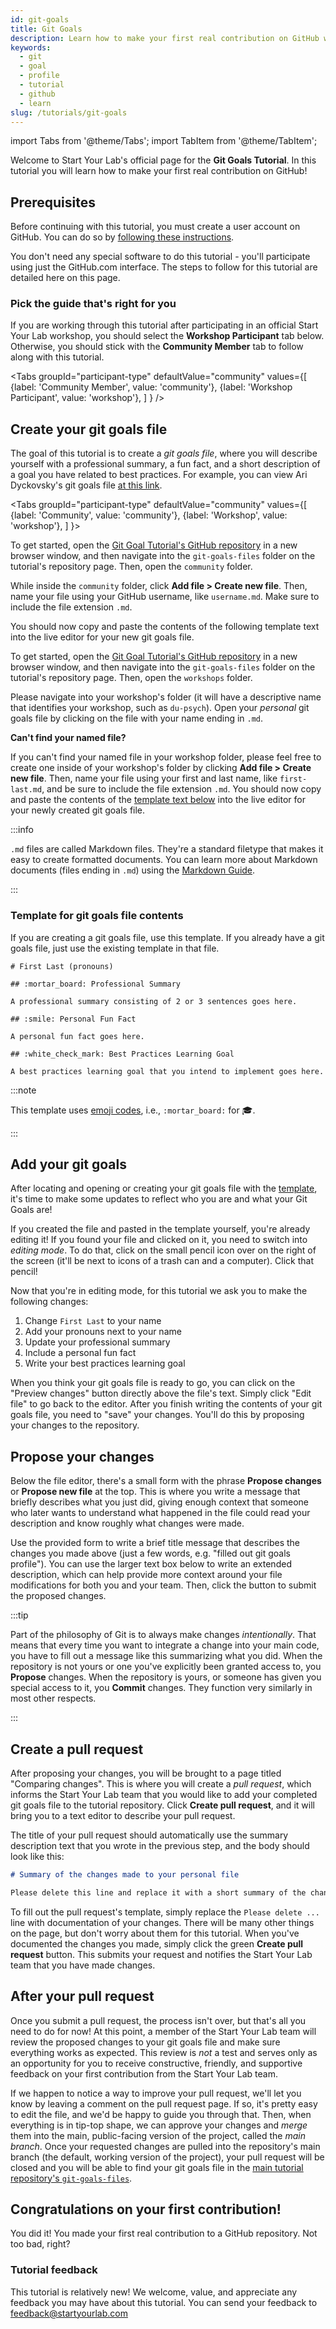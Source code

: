 ```yaml
---
id: git-goals
title: Git Goals
description: Learn how to make your first real contribution on GitHub with the Git Goals Tutorial
keywords:
  - git
  - goal
  - profile
  - tutorial
  - github
  - learn
slug: /tutorials/git-goals
---
```


import Tabs from '@theme/Tabs';
import TabItem from '@theme/TabItem';

Welcome to Start Your Lab's official page for the **Git Goals Tutorial**.
In this tutorial you will learn how to make your first real contribution
on GitHub!

## Prerequisites

Before continuing with this tutorial, you must create a user account on GitHub.
You can do so by [following these instructions](/docs/github-accounts#create-your-github-user-account).

You don't need any special software to do this tutorial - you'll participate using just the GitHub.com interface. The steps to follow for this tutorial are detailed here on this page.

### Pick the guide that's right for you

If you are working through this tutorial after participating in an official Start Your Lab workshop, you should select the **Workshop Participant** tab below. Otherwise, you should stick with the **Community Member** tab to follow along with this tutorial.

<Tabs
  groupId="participant-type"
  defaultValue="community"
  values={[
    {label: 'Community Member', value: 'community'},
    {label: 'Workshop Participant', value: 'workshop'},
  ]
} />

## Create your git goals file

The goal of this tutorial is to create a <i>git goals file</i>, where you will describe yourself with a professional summary, a fun fact, and a short description of a goal you have related to best practices. For example, you can view Ari Dyckovsky's git goals file [at this link](https://github.com/startyourlab/git-goals-tutorial/blob/main/git-goals-files/community/aridyckovsky.md).

<Tabs
  groupId="participant-type"
  defaultValue="community"
  values={[
    {label: 'Community', value: 'community'},
    {label: 'Workshop', value: 'workshop'},
  ]
}>
  <TabItem value="community">
    <p>
      To get started, open the [Git Goal Tutorial's GitHub repository](https://github.com/startyourlab/git-goals-tutorial) in a new browser window, and then navigate into the <code>git-goals-files</code> folder on the tutorial's repository page.
      Then, open the <code>community</code> folder.
    </p>
    <p>
      While inside the <code>community</code> folder, click <b>Add file > Create new file</b>. Then, name your file
      using your GitHub username, like <code>username.md</code>. Make sure to include the file
      extension <code>.md</code>.
    </p>
    <p>
      You should now copy and paste the contents of the following template text into the live editor for your new git goals file.
    </p>
  </TabItem>
  <TabItem value="workshop">
    <p>
      To get started, open the [Git Goal Tutorial's GitHub repository](https://github.com/startyourlab/git-goals-tutorial) in a new browser window, and then navigate into the <code>git-goals-files</code> folder on the tutorial's repository page.
      Then, open the <code>workshops</code> folder.
    </p>
    <p>
      Please navigate into your workshop's folder (it will have a descriptive name that identifies your workshop, such as <code>du-psych</code>).
      Open your <i>personal</i> git goals file by clicking on the file with your name ending in <code>.md</code>.
    </p>
    <p>
      <b>Can't find your named file?</b>
    </p>
    <p>
      If you can't find your named file in your workshop folder, please feel free to create one inside of your
      workshop's folder by clicking <b>Add file > Create new file</b>. Then, name your file
      using your first and last name, like <code>first-last.md</code>, and be sure to include the file
      extension <code>.md</code>.
      You should now copy and paste the contents of the [template text below](#template-for-git-goals-file-contents) into the live editor for your newly created git goals file.
    </p>
  </TabItem>
</Tabs>

:::info

`.md` files are called Markdown files. They're a standard filetype that makes it easy to create formatted documents. You can learn more about Markdown documents (files ending in `.md`) using the [Markdown Guide](https://www.markdownguide.org/).

:::

### Template for git goals file contents

If you are creating a git goals file, use this template. If you already have a git goals file, just use the existing template in that file.

```{md}
# First Last (pronouns)

## :mortar_board: Professional Summary

A professional summary consisting of 2 or 3 sentences goes here.

## :smile: Personal Fun Fact

A personal fun fact goes here.

## :white_check_mark: Best Practices Learning Goal

A best practices learning goal that you intend to implement goes here.
```

:::note

This template uses [emoji codes](https://github.com/ikatyang/emoji-cheat-sheet/blob/master/README.md), i.e., `:mortar_board:` for 🎓.

:::

## Add your git goals

After locating and opening or creating your git goals file with the [template](#template-for-git-goals-file-contents), it's time to make some updates to reflect who you are and what your Git Goals are!

If you created the file and pasted in the template yourself, you're already editing it! If you found your file and clicked on it, you need to switch into <i>editing mode</i>. To do that, click on the small pencil icon over on the right of the screen (it'll be next to icons of a trash can and a computer). Click that pencil!

Now that you're in editing mode, for this tutorial we ask you to make the following changes:

1. Change `First Last` to your name
2. Add your pronouns next to your name
3. Update your professional summary
4. Include a personal fun fact
5. Write your best practices learning goal

When you think your git goals file is ready to go, you can click on the "Preview changes" button directly above the file's text. Simply click "Edit file" to go back to the editor. After you finish writing the contents of your git goals file, you need to "save" your changes. You'll do this by proposing your changes to the repository.

## Propose your changes

Below the file editor, there's a small form with the phrase **Propose changes** or **Propose new file** at the top. This is where you write a message that briefly describes what you just did, giving enough context that someone who later wants to understand what happened in the file could read your description and know roughly what changes were made.

Use the provided form to write a brief title message that describes the changes you made above (just a few words, e.g. "filled out git goals profile"). You can use the larger text box below to write an extended description, which can help provide more context around your file modifications for both you and your team. Then, click the button to submit the proposed changes.


:::tip

Part of the philosophy of Git is to always make changes _intentionally_. That means that every time you want to integrate a change into your main code, you have to fill out a message like this summarizing what you did. When the repository is not yours or one you've explicitly been granted access to, you **Propose** changes. When the repository is yours, or someone has given you special access to it, you **Commit** changes. They function very similarly in most other respects.

:::

## Create a pull request

<!-- TODO: Need to add some in-tutorial links to glossary when ready -->
After proposing your changes, you will be brought to a page titled "Comparing changes". This is where you will create a _pull request_, which informs the Start Your Lab team that you would like to add your completed git goals file to the tutorial repository. Click **Create pull request**, and it will bring you to a text editor to describe your pull request.

The title of your pull request should automatically use the summary description text that you wrote in the previous step,
and the body should look like this:

```md
# Summary of the changes made to your personal file

Please delete this line and replace it with a short summary of the changes made to your personal git goals file.

```

To fill out the pull request's template, simply replace the `Please delete ...` line with documentation of your changes.
There will be many other things on the page, but don't worry about them for this tutorial. When you've documented
the changes you made, simply click the green **Create pull request** button. This submits your request and notifies
the Start Your Lab team that you have made changes.

## After your pull request

Once you submit a pull request, the process isn't over, but that's all you need to do for now! At this point, a member of the Start Your Lab team will review the proposed changes to your git goals file and make sure everything works as expected. This
review is _not_ a test and serves only as an opportunity for you to receive constructive, friendly,
and supportive feedback on your first contribution from the Start Your Lab team.

If we happen to notice a way to improve your pull request, we'll let you know by leaving a
comment on the pull request page. If so, it's pretty easy to edit the file, and we'd be happy to guide you through that. Then, when everything
is in tip-top shape, we can approve your changes and _merge_ them into the
main, public-facing version of the project, called the _main branch_. Once your requested changes are pulled into the repository's main branch (the default, working version of the project), your pull request will be closed and you will be able to find your git goals file in the [main tutorial repository's `git-goals-files`](https://github.com/startyourlab/git-goals-tutorial/tree/main/git-goals-files).

<!-- TODO: What happens after pull request submitted -->

## Congratulations on your first contribution!

You did it! You made your first real contribution to a GitHub repository. Not too bad, right?


### Tutorial feedback

This tutorial is relatively new! We welcome, value, and appreciate any feedback you may have about this tutorial. You can send your feedback to [feedback@startyourlab.com](mailto:feedback@startyourlab.com?subject=Git%20Goals%20Tutorial%20Feedback)
